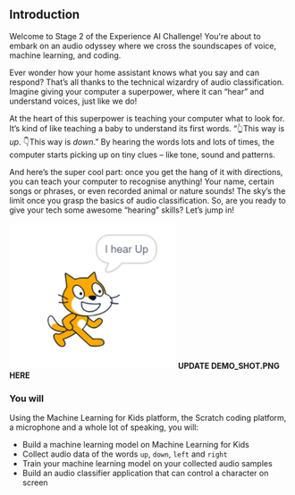 ## Introduction
Welcome to Stage 2 of the Experience AI Challenge! You're about to embark on an audio odyssey where we cross the soundscapes of voice, machine learning, and coding.

Ever wonder how your home assistant knows what you say and can respond? That’s all thanks to the technical wizardry of audio classification. Imagine giving your computer a superpower, where it can “hear” and understand voices, just like we do!

At the heart of this superpower is teaching your computer what to look for. It’s kind of like teaching a baby to understand its first words. “👆This way is *up*. 👇This way is *down*.” By hearing the words lots and lots of times, the computer starts picking up on tiny clues – like tone, sound and patterns.

And here’s the super cool part: once you get the hang of it with directions, you can teach your computer to recognise anything! Your name, certain songs or phrases, or even recorded animal or nature sounds! The sky’s the limit once you grasp the basics of audio classification. So, are you ready to give your tech some awesome “hearing” skills? Let’s jump in!


![Image showing a cat standing in front of a hotdog saying the confidence score of a machine learning model that it is indeed a hotdog](images/demo_shot.png) **UPDATE DEMO_SHOT.PNG HERE**


### You will

Using the Machine Learning for Kids platform, the Scratch coding platform, a microphone and a whole lot of speaking, you will:
  + Build a machine learning model on Machine Learning for Kids
  + Collect audio data of the words `up`, `down`, `left` and `right`
  + Train your machine learning model on your collected audio samples
  + Build an audio classifier application that can control a character on screen 
